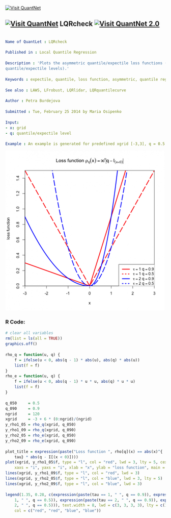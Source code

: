 
[<img src="https://github.com/QuantLet/Styleguide-and-FAQ/blob/master/pictures/banner.png" width="888" alt="Visit QuantNet">](http://quantlet.de/)

## [<img src="https://github.com/QuantLet/Styleguide-and-FAQ/blob/master/pictures/qloqo.png" alt="Visit QuantNet">](http://quantlet.de/) **LQRcheck** [<img src="https://github.com/QuantLet/Styleguide-and-FAQ/blob/master/pictures/QN2.png" width="60" alt="Visit QuantNet 2.0">](http://quantlet.de/)

```yaml

Name of QuantLet : LQRcheck

Published in : Local Quantile Regression

Description : 'Plots the asymmetric quantile/expectile loss functions (for different
quantile/expectile levels).'

Keywords : expectile, quantile, loss function, asymmetric, quantile regression, plot

See also : LAWS, LFrobust, LQRlidar, LQRquantilecurve

Author : Petra Burdejova

Submitted : Tue, February 25 2014 by Maria Osipenko

Input: 
- x: grid
- q: quantile/expectile level

Example : An example is generated for predefined xgrid [-3,3], q = 0.5 and q = 0.9.

```

![Picture1](LQRcheck.png)


### R Code:
```r
# clear all variables
rm(list = ls(all = TRUE))
graphics.off()

rho_q = function(u, q) {
    f = ifelse(u < 0, abs(q - 1) * abs(u), abs(q) * abs(u))
    list(f = f)
}
rho_e = function(u, q) {
    f = ifelse(u < 0, abs(q - 1) * u * u, abs(q) * u * u)
    list(f = f)
}

q_050     = 0.5
q_090     = 0.9
ngrid     = 120
xgrid     = -3 + 6 * (0:ngrid)/(ngrid)
y_rho1_05 = rho_q(xgrid, q_050)
y_rho1_09 = rho_q(xgrid, q_090)
y_rho2_05 = rho_e(xgrid, q_050)
y_rho2_09 = rho_e(xgrid, q_090)

plot_title = expression(paste("Loss function ", rho[q](x) == abs(x)^{
    tau} * abs(q - I[(x < 0)])))
plot(xgrid, y_rho1_05$f, type = "l", col = "red", lwd = 3, lty = 5, cex.axis = 1, 
    xaxs = "i", yaxs = "i", xlab = "x", ylab = "loss function", main = plot_title)
lines(xgrid, y_rho1_09$f, type = "l", col = "red", lwd = 3)
lines(xgrid, y_rho2_05$f, type = "l", col = "blue", lwd = 3, lty = 5)
lines(xgrid, y_rho2_09$f, type = "l", col = "blue", lwd = 3)

legend(1.35, 0.28, c(expression(paste(tau == 1, " ", q == 0.9)), expression(paste(tau == 
    1, " ", q == 0.5)), expression(paste(tau == 2, " ", q == 0.9)), expression(paste(tau == 
    2, " ", q == 0.5))), text.width = 8, lwd = c(3, 3, 3, 3), lty = c(1, 3, 1, 3), 
    col = c("red", "red", "blue", "blue"))

```
